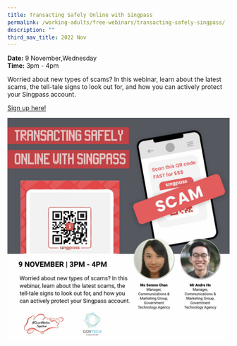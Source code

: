 ```yaml
---
title: Transacting Safely Online with Singpass
permalink: /working-adults/free-webinars/transacting-safely-singpass/
description: ""
third_nav_title: 2022 Nov
---
```


**Date:** 9 November,Wednesday
<br> **Time:** 3pm - 4pm

Worried about new types of scams? In this webinar, learn about the latest scams, the tell-tale signs to look out for, and how you can actively protect your Singpass account.

[Sign up here!](https://go.gov.sg/seniors-singpassurl-nov22)

![free webinars on how to transact safely online with singpass for working adults](/images/Nov%202022/Singpass_WA_9%20Nov.jpeg)